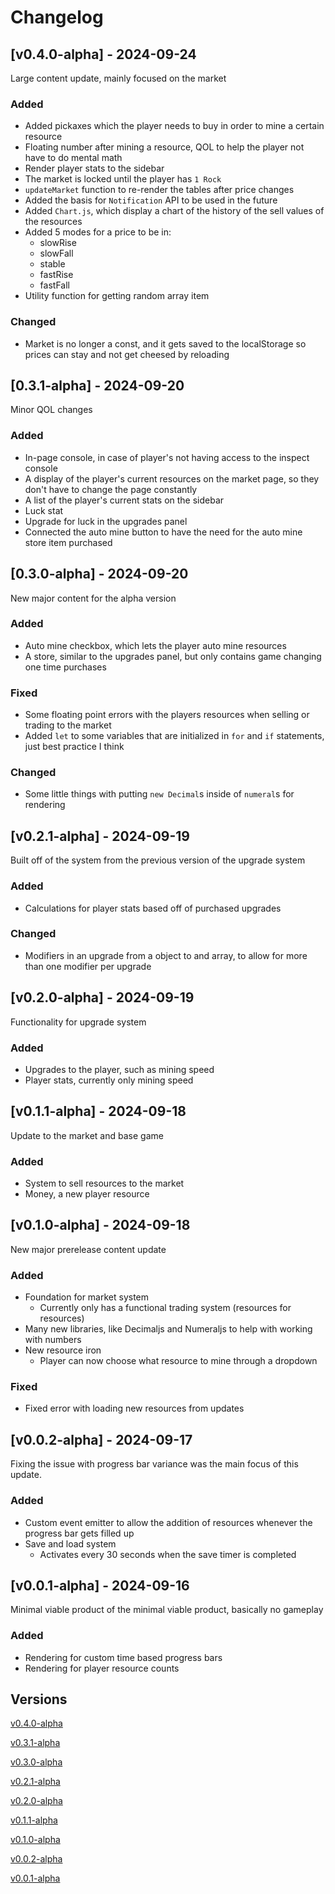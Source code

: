 # Changelog

## [v0.4.0-alpha] - 2024-09-24

Large content update, mainly focused on the market

### Added

- Added pickaxes which the player needs to buy in order to mine a certain resource
- Floating number after mining a resource, QOL to help the player not have to do mental math 
- Render player stats to the sidebar
- The market is locked until the player has `1 Rock`
- `updateMarket` function to re-render the tables after price changes
- Added the basis for `Notification` API to be used in the future
- Added `Chart.js`, which display a chart of the history of the sell values of the resources
- Added 5 modes for a price to be in:
  - slowRise
  - slowFall
  - stable
  - fastRise
  - fastFall
- Utility function for getting random array item

### Changed

- Market is no longer a const, and it gets saved to the localStorage so prices can stay and not get cheesed by reloading

## [0.3.1-alpha] - 2024-09-20

Minor QOL changes

### Added

- In-page console, in case of player's not having access to the inspect console
- A display of the player's current resources on the market page, so they don't have to change the page constantly
- A list of the player's current stats on the sidebar
- Luck stat
- Upgrade for luck in the upgrades panel
- Connected the auto mine button to have the need for the auto mine store item purchased

## [0.3.0-alpha] - 2024-09-20

New major content for the alpha version

### Added

- Auto mine checkbox, which lets the player auto mine resources
- A store, similar to the upgrades panel, but only contains game changing one time purchases

### Fixed 
- Some floating point errors with the players resources when selling or trading to the market
- Added `let` to some variables that are initialized in `for` and `if` statements, just best practice I think

### Changed
- Some little things with putting `new Decimal`s inside of `numeral`s for rendering

## [v0.2.1-alpha] - 2024-09-19

Built off of the system from the previous version of the upgrade system

### Added

- Calculations for player stats based off of purchased upgrades

### Changed

- Modifiers in an upgrade from a object to and array, to allow for more than one modifier per upgrade

## [v0.2.0-alpha] - 2024-09-19

Functionality for upgrade system

### Added

- Upgrades to the player, such as mining speed
- Player stats, currently only mining speed

## [v0.1.1-alpha] - 2024-09-18

Update to the market and base game

### Added

- System to sell resources to the market
- Money, a new player resource

## [v0.1.0-alpha] - 2024-09-18

New major prerelease content update

### Added

- Foundation for market system
  - Currently only has a functional trading system (resources for resources)
- Many new libraries, like Decimaljs and Numeraljs to help with working with numbers
- New resource iron
  - Player can now choose what resource to mine through a dropdown

### Fixed

- Fixed error with loading new resources from updates

## [v0.0.2-alpha] - 2024-09-17

Fixing the issue with progress bar variance was the main focus of this update.

### Added

- Custom event emitter to allow the addition of resources whenever the progress bar gets filled up
- Save and load system
  - Activates every 30 seconds when the save timer is completed

## [v0.0.1-alpha] - 2024-09-16

Minimal viable product of the minimal viable product, basically no gameplay

### Added

- Rendering for custom time based progress bars
- Rendering for player resource counts

## Versions

[v0.4.0-alpha](https://github.com/Joseph-Heinz-Student/Incremental/releases/tag/v0.4.0-alpha)

[v0.3.1-alpha](https://github.com/Joseph-Heinz-Student/Incremental/releases/tag/v0.3.1-alpha)

[v0.3.0-alpha](https://github.com/Joseph-Heinz-Student/Incremental/releases/tag/v0.3.0-alpha)

[v0.2.1-alpha](https://github.com/Joseph-Heinz-Student/Incremental/releases/tag/v0.2.1-alpha)

[v0.2.0-alpha](https://github.com/Joseph-Heinz-Student/Incremental/releases/tag/v0.2.0-alpha)

[v0.1.1-alpha](https://github.com/Joseph-Heinz-Student/Incremental/releases/tag/v0.1.1-alpha)

[v0.1.0-alpha](https://github.com/Joseph-Heinz-Student/Incremental/releases/tag/v0.1.0-alpha)

[v0.0.2-alpha](https://github.com/Joseph-Heinz-Student/Incremental/releases/tag/v0.0.2-alpha)

[v0.0.1-alpha](https://github.com/Joseph-Heinz-Student/Incremental/releases/tag/v0.0.1-alpha)
